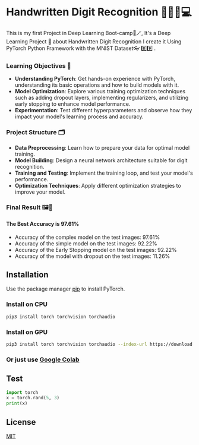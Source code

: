 # Handwritten Digit Recognition 🚀🔢🌟💻

This is my first Project in  Deep Learning Boot-camp🥇🪄, It's a Deep Learning Project 🤖 
about Handwritten Digit Recognition 
I create it Using PyTorch Python Framework with the MNIST Dataset👓 8️⃣9️⃣ . 

### Learning Objectives 🎯

- **Understanding PyTorch**: Get hands-on experience with PyTorch, understanding its basic operations and how to build models with it.
- **Model Optimization**: Explore various training optimization techniques such as adding dropout layers, implementing regularizers, and utilizing early stopping to enhance model performance.
- **Experimentation**: Test different hyperparameters and observe how they impact your model's learning process and accuracy.

### Project Structure 🗂️

- **Data Preprocessing**: Learn how to prepare your data for optimal model training.
- **Model Building**: Design a neural network architecture suitable for digit recognition.
- **Training and Testing**: Implement the training loop, and test your model's performance.
- **Optimization Techniques**: Apply different optimization strategies to improve your model.

### Final Result 🖼️🤩
#### The Best Accuracy is 97.61%
- Accuracy of the complex model on the test images: 97.61%
- Accuracy of the simple model on the test images: 92.22%
- Accuracy of the Early Stopping model on the test images: 92.22%
- Accuracy of the model with dropout on the test images: 11.26%


## Installation

Use the package manager [pip](https://pip.pypa.io/en/stable/) to install PyTorch.
### Install on CPU
```bash
pip3 install torch torchvision torchaudio
```
### Install on GPU
```bash
pip3 install torch torchvision torchaudio --index-url https://download.pytorch.org/whl/cu118
```
### Or just use [Google Colab](https://colab.research.google.com/)
## Test

```python
import torch
x = torch.rand(5, 3)
print(x)

```


## License

[MIT](https://choosealicense.com/licenses/mit/)
